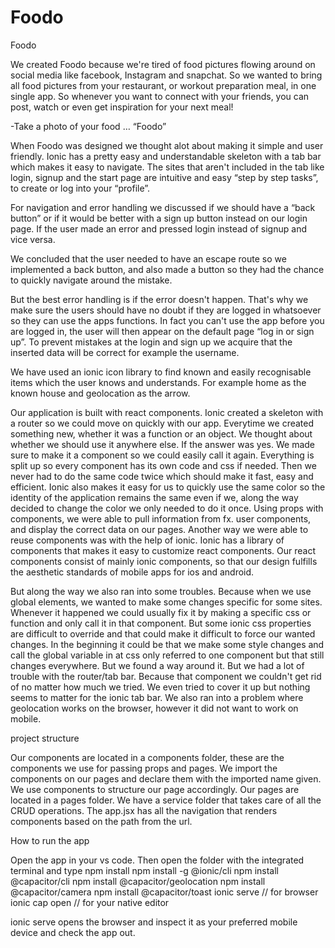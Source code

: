 # Foodo
Foodo

We created Foodo because we're tired of food pictures flowing around on social media like facebook, Instagram and snapchat. So we wanted to bring all food pictures from your restaurant, or workout preparation meal, in one single app. So whenever you want to connect with your friends, you can post, watch or even get inspiration for your next meal!

-Take a photo of your food … “Foodo”

When Foodo was designed we thought alot about making it simple and user friendly. Ionic has a pretty easy and understandable skeleton with a tab bar which makes it easy to navigate. The sites that aren't included in the tab like login, signup and the start page are intuitive and easy “step by step tasks”, to create or log into your “profile”. 

For navigation and error handling we discussed if we should have a “back button” or if it would be better with a sign up button instead on our login page. If the user made an error and pressed login instead of signup and vice versa.

We concluded that the user needed to have an escape route so we implemented a back button, and also made a button so they had the chance to quickly navigate around the mistake.

But the best error handling is if the error doesn't happen. That's why we make sure the
users should have no doubt if they are logged in whatsoever so they can use the apps functions. In fact you can't use the app before you are logged in, the user will then appear on the default page “log in or sign up”. To prevent mistakes at the login and sign up we acquire that the inserted data will be correct for example the username. 

We have used an ionic icon library to find known and easily recognisable items which the user knows and understands. For example home as the known house and geolocation as the arrow. 

Our application is built with react components. Ionic created a skeleton with a router so we could move on quickly with our app. Everytime we created something new, whether it was a function or an object. We thought about whether we should use it anywhere else. If the answer was yes. We made sure to make it a component so we could easily call it again. Everything is split up so every component has its own code and css if needed. Then we never had to do the same code twice which should make it fast, easy and efficient. Ionic also makes it easy for us to quickly use the same color so the identity of the application remains the same even if we, along the way decided to change the color we only needed to do it once. Using props with components, we were able to pull information from fx. user components, and display the correct data on our pages. Another way we were able to reuse components was with the help of ionic. Ionic has a library of components that makes it easy to customize react components. Our react components consist of mainly ionic components, so that our design fulfills the aesthetic standards of mobile apps for ios and android.  

But along the way we also ran into some troubles. Because when we use global elements, we wanted to make some changes specific for some sites. Whenever it happened we could usually fix it by making a specific css or function and only call it in that component. But some ionic css properties are difficult to override and that could make it difficult to force our wanted changes. In the beginning it could be that we make some style changes and call the global variable in at css only referred to one component but that still changes everywhere. But we found a way around it. But we had a lot of trouble with the router/tab bar. Because that component we couldn't get rid of no matter how much we tried. We even tried to cover it up but nothing seems to matter for the ionic tab bar. We also ran into a problem where geolocation works on the browser, however it did not want to work on mobile.

project structure

Our components are located in a components folder, these are the components we use for passing props and pages. We import the components on our pages and declare them with the imported name given. We use components to structure our page accordingly. 
Our pages are located in a pages folder. We have a service folder that takes care of all the CRUD operations. The app.jsx has all the navigation that renders components based on the path from the url. 

How to run the app

Open the app in your vs code. Then open the folder with the integrated terminal and type 
npm install
npm install -g @ionic/cli
npm install @capacitor/cli
npm install @capacitor/geolocation
npm install @capacitor/camera
npm install @capacitor/toast
ionic serve // for browser
ionic cap open // for your native editor

ionic serve opens the browser and inspect it as your preferred mobile device and check the app out.





